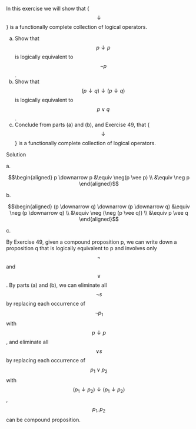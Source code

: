 In this exercise we will show that {$$\downarrow$$} is a functionally complete collection of logical operators.

1. Show that $$p \downarrow p$$ is logically equivalent to $$\neg p$$.
2. Show that $$(p \downarrow q) \downarrow (p \downarrow q)$$ is logically equivalent to $$p \vee q$$.
3. Conclude from parts (a) and (b), and Exercise 49, that {$$\downarrow$$} is a functionally complete collection of logical operators.

Solution

a. 

$$\begin{aligned}
p \downarrow p 
&\equiv \neg(p \vee p) \\
&\equiv \neg p
\end{aligned}$$

b. 

$$\begin{aligned}
(p \downarrow q) \downarrow (p \downarrow q) 
&\equiv \neg (p \downarrow q) \\
&\equiv \neg (\neg (p \vee q)) \\
&\equiv p \vee q
\end{aligned}$$

c. 

By Exercise 49, given a compound proposition p, we can write down a proposition q that is logically equivalent to p and involves only $$\neg$$ and $$\vee$$. By parts (a) and (b), we can eliminate all $$\neg s$$ by replacing each occurrence of $$\neg p_1$$ with $$p \downarrow p$$, and eliminate all $$\vee s$$ by replacing each occurrence of $$p_1 \vee p_2$$ with $$(p_1 \downarrow p_2) \downarrow (p_1 \downarrow p_2)$$, $$p_1, p_2$$ can be compound proposition.

<style type="text/css">
    ol { list-style-type: lower-alpha; }
</style>